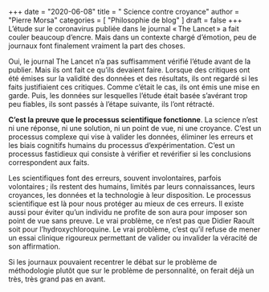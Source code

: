 +++
date        = "2020-06-08"
title       = " Science contre croyance"
author      = "Pierre Morsa"
categories  = [ "Philosophie de blog" ]
draft       = false
+++
L’étude sur le coronavirus publiée dans le journal « The Lancet » a fait couler beaucoup d’encre. Mais dans un contexte chargé d’émotion, peu de journaux font finalement vraiment la part des choses. 

Oui, le journal The Lancet n’a pas suffisamment vérifié l’étude avant de la publier. Mais ils ont fait ce qu’ils devaient faire. Lorsque des critiques ont été émises sur la validité des données et des résultats, ils ont regardé si les faits justifiaient ces critiques. Comme c’était le cas, ils ont émis une mise en garde.   Puis, les données sur lesquelles l’étude était basée s’avérant trop peu fiables, ils sont passés à l’étape suivante, ils l’ont rétracté.

**C’est la preuve que le processus scientifique fonctionne**. La science n’est ni une réponse, ni une solution, ni un point de vue, ni une croyance. C’est un processus complexe qui vise à valider les données, éliminer les erreurs et les biais cognitifs humains du processus d’expérimentation. C’est un processus fastidieux qui consiste à vérifier et revérifier si les conclusions correspondent aux faits.

Les scientifiques font des erreurs, souvent involontaires, parfois volontaires ; ils restent des humains, limités par leurs connaissances, leurs croyances, les données et la technologie à leur disposition. Le processus scientifique est là pour nous protéger au mieux de ces erreurs. Il existe aussi pour éviter qu’un individu ne profite de son aura pour imposer son point de vue sans preuve. Le vrai problème, ce n’est pas que Didier Raoult soit pour l’hydroxychloroquine. Le vrai problème, c’est qu’il refuse de mener un essai clinique rigoureux permettant de valider ou invalider la véracité de son affirmation.

Si les journaux pouvaient recentrer le débat sur le problème de méthodologie plutôt que sur le problème de personnalité, on ferait déjà un très, très grand pas en avant.
